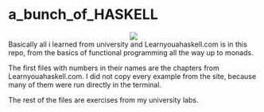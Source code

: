 # a_bunch_of_HASKELL
<div align="center">
<img src="http://s3.amazonaws.com/lyah/clint.png">
</div>
Basically all i learned from university and Learnyouahaskell.com is in this repo, from the basics of functional programming all the way up to monads.

The first files with numbers in their names are the chapters from Learnyouahaskell.com. I did not copy every example from the site, because many of them were run directly in the terminal.

The rest of the files are exercises from my university labs.

